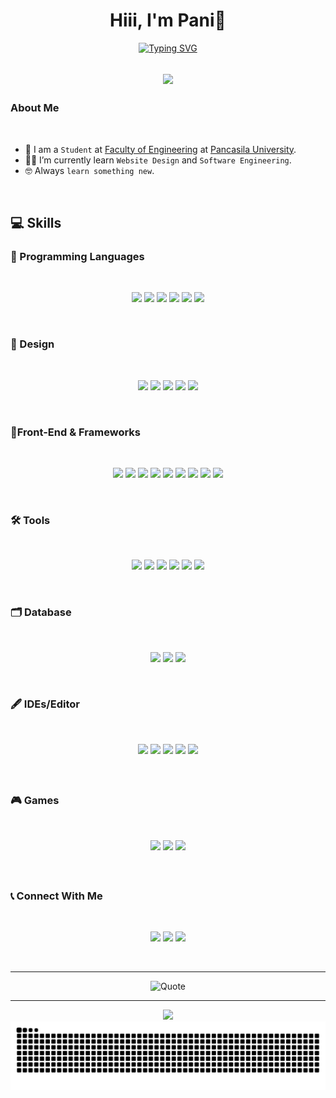 <h1 align="center">Hiii, I'm Pani🎀</h1>
<p align=center>
 <a href="https://git.io/typing-svg"><img src="https://readme-typing-svg.herokuapp.com?font=Plus+Jakarta+Sans&weight=800&duration=4800&pause=1000&color=F72F86&center=true&width=500&lines=Hiii%E2%B8%9C(%EF%BD%A1%CB%83+%E1%B5%95+%CB%82+)%E2%B8%9D%E2%99%A1;Welcome+To+My+GitHub+%EA%89%82(%CB%B5%CB%83+%E1%97%9C+%CB%82%CB%B5);%E2%8B%86.+%F0%90%99%9A%CB%9A%E0%BF%94+pani+%F0%9D%9C%97%F0%9D%9C%9A%CB%9A%E2%8B%86" alt="Typing SVG" /></a>
</p>
<div align="center">
  
  ## <img src="https://media0.giphy.com/media/v1.Y2lkPTc5MGI3NjExODVsejh6MW92Y3JmeGd5bHNqMHd6NXR1MG42d202cTRqdWx2Y3h5MyZlcD12MV9pbnRlcm5hbF9naWZfYnlfaWQmY3Q9Zw/Rpg4BN6841lPq/giphy.gif">
</div>

<h3 align=left> About Me </h3>
<br>

- :school: I am a `Student` at [Faculty of Engineering](https://teknik.univpancasila.ac.id/) at [Pancasila
  University](https://univpancasila.ac.id/).
- :student: I’m currently learn `Website Design` and `Software Engineering`.
- :nerd_face: Always `learn something new`.
<br>


## <h2> 💻 Skills </h2>
<div display = "flex">
  <h3> 📖 Programming Languages </h3>
  <br>

  <p align=center>
  <img src="https://img.shields.io/badge/JavaScript-323330?style=for-the-badge&logo=javascript&logoColor=F7DF1E" />
  <img src="https://img.shields.io/badge/Python-FFD43B?style=for-the-badge&logo=python&logoColor=blue" />
  <img src="https://img.shields.io/badge/c++-%2300599C.svg?style=for-the-badge&logo=c%2B%2B&logoColor=white" />
  <img src="https://img.shields.io/badge/java-%23ED8B00.svg?style=for-the-badge&logo=openjdk&logoColor=white"/>
  <img src="https://img.shields.io/badge/kotlin-%237F52FF.svg?style=for-the-badge&logo=kotlin&logoColor=white"/>
  <img src="https://img.shields.io/badge/php-%23777BB4.svg?style=for-the-badge&logo=php&logoColor=white"/>
  </p>
  <br>

  <h3> 🎨 Design </h3>
  <br> 
  
  <p align=center>
  <img src="https://img.shields.io/badge/Adobe%20Lightroom-31A8FF.svg?style=for-the-badge&logo=Adobe%20Lightroom&logoColor=white">
  <img src="https://img.shields.io/badge/Adobe%20After%20Effects-9999FF.svg?style=for-the-badge&logo=Adobe%20After%20Effects&logoColor=white">
  <img src="https://img.shields.io/badge/adobe%20photoshop-%2331A8FF.svg?style=for-the-badge&logo=adobe%20photoshop&logoColor=white">
  <img src="https://img.shields.io/badge/Canva-%2300C4CC.svg?style=for-the-badge&logo=Canva&logoColor=white">
  <img src="ttps://img.shields.io/badge/Figma-F24E1E?style=for-the-badge&logo=figma&logoColor=white">
    
  </p>
  </br>

  <h3> 📱Front-End & Frameworks</h3>
  <br>
  <p align=center>
  <img src="https://img.shields.io/badge/HTML5-E34F26?style=for-the-badge&logo=html5&logoColor=white">
  <img src="https://img.shields.io/badge/CSS3-1572B6?style=for-the-badge&logo=css3&logoColor=white" />
  <img src="https://img.shields.io/badge/Bootstrap-563D7C?style=for-the-badge&logo=bootstrap&logoColor=white" />
  <img src= "https://img.shields.io/badge/Laravel-FF2D20?style=for-the-badge&logo=laravel&logoColor=white" />
  <img src="https://img.shields.io/badge/OpenGL-%23FFFFFF.svg?style=for-the-badge&logo=opengl">
  <img src="https://img.shields.io/badge/Next-black?style=for-the-badge&logo=next.js&logoColor=white">
  <img src="https://img.shields.io/badge/react-%2320232a.svg?style=for-the-badge&logo=react&logoColor=%2361DAFB">
  <img src="https://img.shields.io/badge/tailwindcss-%2338B2AC.svg?style=for-the-badge&logo=tailwind-css&logoColor=white">
  <img src="https://img.shields.io/badge/vuejs-%2335495e.svg?style=for-the-badge&logo=vuedotjs&logoColor=%234FC08D">
  </p>
  </br>

  <h3> 🛠 Tools</h3>
  <br>
  <p align=center>
  <img src="https://img.shields.io/badge/github_copilot-8957E5?style=for-the-badge&logo=github-copilot&logoColor=white">
  <img src="https://img.shields.io/badge/google%20gemini-8E75B2?style=for-the-badge&logo=google%20gemini&logoColor=white">
  <img src="https://img.shields.io/badge/perplexity-000000?style=for-the-badge&logo=perplexity&logoColor=088F8F">
  <img src="https://img.shields.io/badge/ChatGPT-74aa9c?style=for-the-badge&logo=openai&logoColor=white" />
  <img src="https://img.shields.io/badge/Arc-000000?style=for-the-badge&logo=arc&logoColor=white">
  <img src="https://img.shields.io/badge/Google%20Drive-4285F4?style=for-the-badge&logo=googledrive&logoColor=white">
  </p>
  </br>

  <h3> 🗂 Database</h3>
  <br>
  <p align=center>
    <img src="https://img.shields.io/badge/mysql-4479A1.svg?style=for-the-badge&logo=mysql&logoColor=white">
    <img src="https://img.shields.io/badge/Supabase-3ECF8E?style=for-the-badge&logo=supabase&logoColor=white">
    <img src="https://img.shields.io/badge/firebase-a08021?style=for-the-badge&logo=firebase&logoColor=ffcd34">
  </p>
  </br>

  <h3> 🖋 IDEs/Editor </h3>
  <br>
  <p align=center>
    <img src="https://img.shields.io/badge/android%20studio-346ac1?style=for-the-badge&logo=android%20studio&logoColor=white">
    <img src="https://img.shields.io/badge/Atom-%2366595C.svg?style=for-the-badge&logo=atom&logoColor=white">
    <img src="https://img.shields.io/badge/Google%20Colab-%23F9A825.svg?style=for-the-badge&logo=googlecolab&logoColor=white">
    <img src="https://img.shields.io/badge/Notepad++-90E59A.svg?style=for-the-badge&logo=notepad%2b%2b&logoColor=black">
    <img src="https://img.shields.io/badge/Visual%20Studio%20Code-0078d7.svg?style=for-the-badge&logo=visual-studio-code&logoColor=white">
  </p>
  </br>
  
 
  
</div>

## <h3> 🎮 Games </h3>
<div display = "flex">
  <br>
  <p align=center>
  <a href="https://steamcommunity.com/profiles/76561198962828088/" target="_blank">
  <img src="https://img.shields.io/badge/Steam-000000?style=for-the-badge&logo=steam&logoColor=white" /></a>
  <a href="https://store.epicgames.com/u/a2e41f301b1c41f58bc8708e146f9040" target=_blank">
  <img src="https://img.shields.io/badge/Epic%20Games-313131?style=for-the-badge&logo=Epic%20Games&logoColor=white" /></a>
  <img src="https://img.shields.io/badge/PlayStation-003791?style=for-the-badge&logo=playstation&logoColor=white" />
  </p>
</br>
</div>

## <h3> 📞 Connect With Me  </h3>
<br>
<p align=center>
  <a href="https://www.instagram.com/vestiapani/" target="_blank">
    <img src="https://img.shields.io/badge/Instagram-E4405F?style=for-the-badge&logo=instagram&logoColor=white"></a>
  <a href="https://www.linkedin.com/in/ivan-wirahadi-permana-503694337/" target="_blank">
    <img src="https://img.shields.io/badge/LinkedIn-0077B5?style=for-the-badge&logo=linkedin&logoColor=white"></a>
  <a href="https://www.tiktok.com/@ipanntsu" target="_blank">
    <img src="https://img.shields.io/badge/TikTok-000000?style=for-the-badge&logo=tiktok&logoColor=white"></a>
</p>
<br>

---
<p align="center">
  <a><img alt="Quote"
      src="https://quotes-github-readme.vercel.app/api?type=horizontal&theme=tokyonight&animation=grow_out_in&quote=Now%20you%20are%20alone,%20but%20you%20will%20not%20be%20lonely%20because%20a%20part%20of%20me%20is%20with%20you&author=Elaina">
</p>
    
---

<div> 
<div align="center">
  <img src="https://media2.giphy.com/media/v1.Y2lkPTc5MGI3NjExNTR1MThucTFwMzdhOThhenFucWdsZXBvdnVtY215djd4dzgwcTM0diZlcD12MV9pbnRlcm5hbF9naWZfYnlfaWQmY3Q9Zw/l0IyjCRcRa6pQo2S4/giphy.gif">
  <img src= "https://github.com/anharsaja/anharsaja/blob/output/github-contribution-grid-snake-dark.svg">
</div> 
</div>
